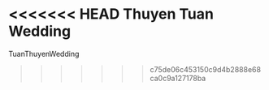 <<<<<<< HEAD
Thuyen Tuan Wedding
=======
TuanThuyenWedding
>>>>>>> c75de06c453150c9d4b2888e68ca0c9a127178ba
